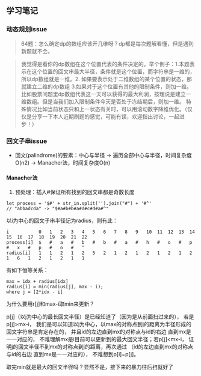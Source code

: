 ## 学习笔记
### 动态规划issue
> 64题：怎么确定dp的数组应该开几维呀？dp都是每次题解看懂，但是遇到新题就不会。

> 我觉得是看你的dp数组在这个位置代表的条件决定的。举个例子：1.本题表示在这个位置的回文串最大半径，条件就是这个位置，而字符串是一维的，所以dp数组就是一维。2. 如果要表示处于二维数组的某个位置的状态，那就建立二维的dp数组 3.如果对于这个位置有其他的限制条件，则加一维。比如股票问题里dp数组代表这一天可以获得的最大利润，按理说是建立一维数组。但是当我们加入限制条件今天是否处于冻结期后，则加一维。 特殊情况比如当前状态只和上一状态有关时，可以用滚动数字降维优化。（仅仅是分享一下本人近期刷题的感觉，可能有误，欢迎指出讨论，一起进步！）

### 回文子串issue
* 回文(palindrome)的要素：中心与半径
-> 遍历全部中心与半径，时间复杂度O(n2)
-> Manacher法，时间复杂度O(n)
#### Manacher法
1. 预处理：插入#保证所有找到的回文串都是奇数长度
```
let process = '$#' + str_in.split('').join("#") + '#^'
// "abbadcda" -> "$#a#b#b#a#d#c#d#a#^"
```
以i为中心的回文子串半径记为radius，则有此：
```
i			0	1	2	3	4	5	6	7	8	9	10	11	12	13	14	15	16	17	18	19	20	21	22
process[i]	$	#	a	#	b	#	b	#	a	#	h	#	o	#	p	#	x	#	p	#	o	#	^
radius[i]	1	1	2	1	2	5	2	1	2	1	2	1	2	1	2	1	6	1	2	1	2	1	1
```
有如下恒等关系：
```
max = idx + radius[idx]
radius[i] = min(radius[j], max - i);
where j = [2*idx - i]
```
为什么要用r[j]和max-i取min来更新？

p[j]（以j为中心的最长回文半径）是已经知道了（因为是从前面扫过来的），
若是p[j]>mx-i，
我们是可以知道以j为中心，以max的对称点到j的距离为半径形成的回文字符串是肯定存在的，
并且id的左边直到mx的对称点与id的右边 直到mx是一一对应的，
不难理解mx是i目前可以更新到的最大回文半径；若p[j]<mx-i，
证明j的回文半径不到mx的对称点到j的距离，再次通过
（id的左边直到mx的对称点与id的右边 直到mx是一一对应的），
不难想到p[i]=p[j]。

取完min就是最大的回文半径吗？显然不是，接下来的暴力往后扫就好了